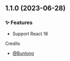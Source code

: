 ## 1.1.0 (2023-06-28)

### ✨ Features

  * Support React 18

Credits

* [@Bunlong](https://github.com/Bunlong)
